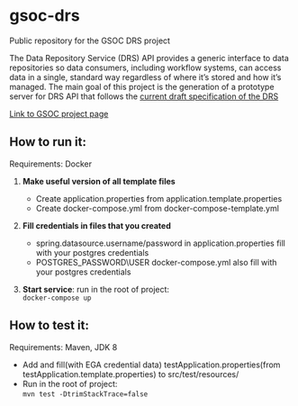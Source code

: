 # gsoc-drs
Public repository for the GSOC DRS project

The Data Repository Service (DRS) API provides a generic interface to data repositories 
so data consumers, including workflow systems, can access data in a single, 
standard way regardless of where it’s stored and how it’s managed. 
The main goal of this project is the generation of a prototype server for DRS API that 
follows the [current draft specification of the DRS](https://github.com/ga4gh/data-repository-service-schemas/tree/develop)

[Link to GSOC project page](https://summerofcode.withgoogle.com/projects/?sp-search=dils#4919156430864384)

## How to run it: 
Requirements: Docker

 1. **Make useful version of all template files**  
    - Create application.properties from application.template.properties
    - Create docker-compose.yml from docker-compose-template.yml  
    
 2. **Fill credentials in files that you created**  
    - spring.datasource.username/password in application.properties fill with your postgres credentials
    - POSTGRES_PASSWORD\USER docker-compose.yml also fill with your postgres credentials
    
 3. **Start service**: run in the root of project:  
  ```docker-compose up```  
 
 ## How to test it:
 Requirements: Maven, JDK 8
 
  - Add and fill(with EGA credential data) testApplication.properties(from testApplication.template.properties) to  src/test/resources/
  - Run in the root of project:  
  ```mvn test -DtrimStackTrace=false```
    